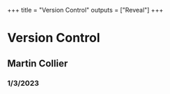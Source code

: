 +++
title = "Version Control"
outputs = ["Reveal"]
+++

# Version Control

## Martin Collier

### 1/3/2023
